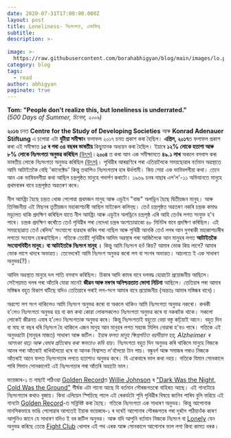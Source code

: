 ```yaml
---
date: 2020-07-31T17:00:00.000Z
layout: post
title: Loneliness- নিঃসংগতা, একাকিত্ব
subtitle: 
description: >-
  
image: >-
  https://raw.githubusercontent.com/borahabhigyan/blog/main/images/lo.png
category: blog
tags:
  - read
author: abhigyan
paginate: true
---
```

**Tom: "People don't realize this, but loneliness is underrated."** <br/>
_(500 Days of Summer, চিনেমা, ২০০৯)_

**২০১৬** চনত **Centre for the Study of Developing Societies** আৰু **Konrad Adenauer Stiftung** এ চলোৱা এটা **যুটীয়া সমীক্ষা**ৰ ফলাফল ২০১৭ চনত প্ৰকাশ কৰা হৈছিল। **এপ্ৰিল, ২০১৭**ত ফলাফল প্ৰকাশ কৰা এই সমীক্ষাত **১৫ ৰ পৰা ৩৪ বছৰৰ ভাৰতীয়** কিছুমানক অধ্যয়ন কৰা হৈছিল। ইয়াৰে **১২% লোকে হতাশা আৰু ৮% লোকে নিঃসংগতা অনুভৱ কৰিছিল** [(উৎস)](https://indianexpress.com/article/express-sunday-eye/you-are-not-the-only-one-5154976/lite/)।**২০০৪** ত কৰা আন এক সমীক্ষামতে **৪৯.১ লাখ** অকলে বসবাস কৰা ভাৰতীয় লোকে নিঃসংগতা অনুভৱ কৰিছিল [(উৎস)](https://indianexpress.com/article/express-sunday-eye/you-are-not-the-only-one-5154976/lite/)। পৃথিৱীৰ আৰম্ভণিৰে পৰা এতিয়ালৈকে সময়ছোৱাৰ বৰ্তমান অৱস্থাতে আমি আটাইতকৈ বেছি 'কানেক্টেড' কিন্তু তথাপিও নিঃসংগতাৰ হাৰ ঊৰ্ধগামী। কিয় সেয়া এক ভাবিবলগীয়া কথা। তেনে আন এক ভাবিবলগীয়া কথা আছিল চন্দ্ৰপৃষ্ঠত মানুহে পদাৰ্পণ কৰাটো। ১৯৬৯ চনৰ নাছাৰ এপ'ল'-১১ অভিযানতে মানুহে প্ৰথমবাৰৰ বাবে চন্দ্ৰপৃষ্ঠত অৱতৰণ কৰে। 

নীল আৰ্মষ্ট্ৰং হৈছে চন্দ্ৰত খোজ পেলোৱা প্ৰথমজন মানুহ আৰু এডুইন "বাজ" অলড্ৰিন হৈছে দ্বিতীয়জন মানুহ। আৰু তিনিজনীয়া এই মিছনৰ তৃতীয়জন মহাকাশচাৰী আছিল মাইকেল কলিন্‌ছ।  তেওঁ চন্দ্ৰপৃষ্ঠত অৱতৰণ নকৰি চন্দ্ৰক কমাণ্ড মড‍্যুলত থাকি প্ৰদক্ষিণ কৰিছিল যাতে নীল আৰ্মষ্ট্ৰং আৰু এডুইন অলড্ৰিনে চন্দ্ৰপৃষ্ঠ এৰি আহি তেওঁৰ লগত সংযুক্ত হ'ব পাৰে। চন্দ্ৰক প্ৰদক্ষিণ কৰোঁতে তেওঁ পৃথিৱীৰ পৰা নেদেখা চন্দ্ৰৰ অংশচোৱাকো ৪৮ মিনিটৰ বাবে প্ৰদক্ষিণ কৰিছিল। এই সময়ছোৱাত তেওঁ ৰেদিঅ' সংযোগো ব্যৱহাৰ কৰিব পৰা নাছিল আৰু পৃথিৱী আনকি তেওঁ লগৰ আন দুগৰাকী মহাকাশচাৰীৰ লগতো সংযোগ হেৰুৱাইছিল। গতিকে তেৱে‍ঁই পৃথিৱীৰ আদিম অৱস্থাৰ পৰা আজিলৈকে আন মানুহৰ লগত **আটাইতকৈ সংযোগবিহীন মানুহ। বা আটাইতকৈ নিঃসংগ মানুহ ।** 
কিন্তু আমি নিঃসংগ হওঁ কিয়? আমাৰ ভোক কিয় লাগে? আমাৰ ভোক লাগে খাদ্যৰ অভাৱত। তেনেদৰেই আমি নিঃসংগ অনুভৱ কৰো লগ বা সংগৰ অভাৱত। আচলতে ই এক সাধাৰণ অনুভৱ(?)।

আদিম অৱস্থাত মানুহে দল পাতি বসবাস কৰিছিল। চিকাৰ আদি কামৰ বাবে দলবদ্ধ হোৱাটো প্ৰয়োজনীয় আছিলে। সেইসয়মত দলৰ পৰা আঁতৰি যোৱা মানেই **জীৱন আৰু মৰণৰ অনিশ্চয়তাত ভোগা নিচিনা** আছিলে। তেতিয়াৰ পৰা আমাৰ মস্তিষ্কৰ বহুত বিকাশ ঘটিছে যদিও তেতিয়াৰে পৰাই লগ-সংগ আমাৰ বাবে প্ৰয়োজনীয় (অন্ততঃ আমাৰ মস্তিষ্কৰ বাবে)।

অৱশ্যে লগ সংগ থাকিলেও আমি নিঃসংগ অনুভৱ কৰো বা অকলে থাকিও আমি নিঃসংগতা অনুভৱ নকৰো। কথকী হ'লেও নিঃসংগতা অনুভৱ হয় বা কম কথা কোৱা লোকসকলেও নিঃসংগতা অনুভৱ কৰে বা নকৰাকৈ থাকে। সকলো লোকেই জীৱনত এবাৰ হ'লেও নিঃসংগতাক অনুভৱ কৰে। কিন্তু নিঃসংগতাই বহুতো বেয়া বস্তু কঢ়িয়াই আনে। বহুত দিন বা মাহ বা বছৰ ধৰি নিঃসংগ হৈ থাকিলে এজন মানুহ আন মানুহৰ লগত সহজে মিলিব নোৱাৰা হ'বও পাৰে। গতিকে এই অনুভৱটো (মানুহৰ মাজত) সাধাৰণ আৰু জটিল। _ইয়াৰ ফলত মানুহ ক্ষিপ্ৰগতিত বয়সীয়াল হয়, Alzheimer ৰ আশংকা বাঢ়ে আৰু বেমাৰ প্ৰতিৰোধ কৰা ক্ষমতাও কমি যায়_। নিঃসংগতা বহুত দিন অনুভৱ কৰি থাকিলে মানুহে নিজকে আনৰ পৰা আঁতৰাই ৰাখিবলৈয়ো ধৰে বা আনক বিশ্বাসত ল'বলৈয়ো টান পায়। বন্ধুবৰ্গ আৰু সমাজৰ পৰাও নিজকে আঁতৰাই আনে ফলত নিঃসংগতাৰ লগতে হতাশাও অনুভৱ কৰে। যি একেবাৰে ভাল কথা নহয়। গতিকে যিমান সোনকালে পাৰি সিমান সোনকালেই এই নিঃসংগতাৰ পৰা আঁতৰি অহাটো ভাল।

ভয়েজাৰ-১ ত নাছাই পঠিওৱা [Golden Record](https://voyager.jpl.nasa.gov/golden-record/)ত [Willie Johnson](https://en.m.wikipedia.org/wiki/Blind_Willie_Johnson) ৰ  ["Dark Was the Night, Cold Was the Ground"](https://youtu.be/OjLSf8y94fU) শীৰ্ষক এটা গানো আছে যি বৰ্তমান সৌৰজগতৰো বাহিৰত আছে। এই গানটোৱে নিঃসংগতাৰ কথাও বুজায়। কিবা এলিয়েন স্পিচিছে পালে এই ৰেকৰ্ডটো শুনি পৃথিৱীৰ বিষয়ে জানিব পাৰিব বুলি ভৱিয়ে এই গানটো [Golden Record](https://youtu.be/OjLSf8y94fU)-ত সন্নিবিষ্ট কৰা হৈছে। গতিকে নিঃসংগতা এক সাধাৰণ অনুভৱ। কিন্তু আপোনাক মানসিকভাৱে ভাঙি পেলোৱাৰ আগতেই ইয়াক ভয়েজাৰ-১ ৰ দৰেই আপোনাৰ সৌৰজগতৰ পৰা দূৰলৈ পঠিয়াওঁক কাৰণ আপুনিও জানে যে সাধাৰণ যদিও ই বৰ জটিল অনুভৱ। আৰু যদি আপুনি বৰ্তমান নিজকে নিঃসংগ বা [Lonely](https://borahabhigyan.github.io/blog/loneliness) যেন অনুভৱ কৰিছে তেন্তে [Fight Club](https://en.m.wikipedia.org/wiki/Fight_Club) খোলাৰ এই পথ এৰক আৰু সোনকালে আপোনাৰ ভাল লগা কিবা কামত ধৰক।
